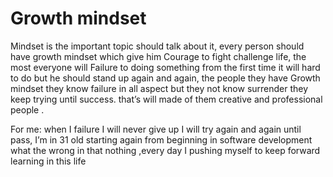 #                                                                           Growth mindset
Mindset is the important topic should talk about it, every person should have growth mindset which give him Courage to fight challenge life, the most everyone will Failure to doing something   from the first time it will hard to do but he should stand up again and again, the people they have Growth mindset they know failure in all aspect but they not know surrender they keep trying until success. that’s will made of them creative and professional  people .

For me: when I failure I will never give up   I will try again and again until pass, I’m in 31 old starting again from beginning in software development what the wrong in that nothing ,every day I pushing myself to keep forward learning in this life 
